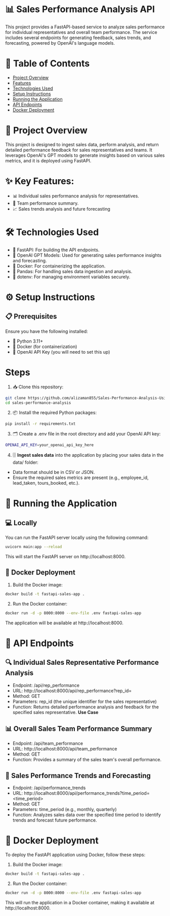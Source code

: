 # 📊 Sales Performance Analysis API
This project provides a FastAPI-based service to analyze sales performance for individual representatives and overall team performance. The service includes several endpoints for generating feedback, sales trends, and forecasting, powered by OpenAI's language models.
# 📑 Table of Contents
- [Project Overview](https://github.com/alizaman855/Sales-Performance-Analysis-Using-GPT4/tree/main?tab=readme-ov-file#-project-overview)
- [Features](https://github.com/alizaman855/Sales-Performance-Analysis-Using-GPT4/tree/main?tab=readme-ov-file#-key-features)
- [Technologies Used](https://github.com/alizaman855/Sales-Performance-Analysis-Using-GPT4/tree/main?tab=readme-ov-file#%EF%B8%8F-technologies-used)
- [Setup Instructions](https://github.com/alizaman855/Sales-Performance-Analysis-Using-GPT4/tree/main?tab=readme-ov-file#%EF%B8%8F-setup-instructions)
- [Running the Application](https://github.com/alizaman855/Sales-Performance-Analysis-Using-GPT4/tree/main?tab=readme-ov-file#-running-the-application)
- [API Endpoints](https://github.com/alizaman855/Sales-Performance-Analysis-Using-GPT4/tree/main?tab=readme-ov-file#-api-endpoints)
- [Docker Deployment](https://github.com/alizaman855/Sales-Performance-Analysis-Using-GPT4/tree/main?tab=readme-ov-file#-docker-deployment-1)



# 📖 Project Overview

This project is designed to ingest sales data, perform analysis, and return detailed performance feedback for sales representatives and teams. It leverages OpenAI's GPT models to generate insights based on various sales metrics, and it is deployed using FastAPI.
# ✨ Key Features:
- 📊 Individual sales performance analysis for representatives.
- 👥 Team performance summary.
- 📈 Sales trends analysis and future forecasting

# 🛠️ Technologies Used
- 🚀 FastAPI: For building the API endpoints.
- 🤖 OpenAI GPT Models: Used for generating sales performance insights and forecasting.
- 🐳 Docker: For containerizing the application.
- 🐼 Pandas: For handling sales data ingestion and analysis.
- 🔐 dotenv: For managing environment variables securely.
# ⚙️ Setup Instructions
## 📋 Prerequisites
Ensure you have the following installed:

- 🐍 Python 3.11+
- 🐳 Docker (for containerization)
- 🔑 OpenAI API Key (you will need to set this up)

# Steps



1. 📥 Clone this repository:
```bash
git clone https://github.com/alizaman855/Sales-Performance-Analysis-Using-GPT4
cd sales-performance-analysis
```
2. 📦 Install the required Python packages:
```bash
pip install -r requirements.txt
```
3. 🗂️ Create a .env file in the root directory and add your OpenAI API key:

```bash
OPENAI_API_KEY=your_openai_api_key_here
```
4. 🗄️ **Ingest sales data** into the application by placing your sales data in the data/ folder:

- Data format should be in CSV or JSON.
- Ensure the required sales metrics are present (e.g., employee_id, lead_taken, tours_booked, etc.).

# 🚀 Running the Application
## 💻 Locally
You can run the FastAPI server locally using the following command:

```bash
uvicorn main:app --reload
```
This will start the FastAPI server on http://localhost:8000.

## 🐳 Docker Deployment
1. Build the Docker image:
```bash
docker build -t fastapi-sales-app .
```
2. Run the Docker container:
```bash
docker run -d -p 8000:8000 --env-file .env fastapi-sales-app
```
The application will be available at http://localhost:8000.

# 📡 API Endpoints
## 🔍 Individual Sales Representative Performance Analysis

- Endpoint: /api/rep_performance
- URL: http://localhost:8000/api/rep_performance?rep_id=<id>
- Method: GET
- Parameters: rep_id (the unique identifier for the sales representative)
- Function: Returns detailed performance analysis and feedback for the specified sales representative.
**Use Case**

## 📊 Overall Sales Team Performance Summary

- Endpoint: /api/team_performance
- URL: http://localhost:8000/api/team_performance
- Method: GET
- Function: Provides a summary of the sales team's overall performance.
## 📅 Sales Performance Trends and Forecasting

- Endpoint: /api/performance_trends
- URL: http://localhost:8000/api/performance_trends?time_period=<time_period>
- Method: GET
- Parameters: time_period (e.g., monthly, quarterly)
- Function: Analyzes sales data over the specified time period to identify trends and forecast future performance.


# 🐳 Docker Deployment
To deploy the FastAPI application using Docker, follow these steps:

1. Build the Docker image:
```bash
docker build -t fastapi-sales-app .
```
2. Run the Docker container:
```bash
docker run -d -p 8000:8000 --env-file .env fastapi-sales-app
```
This will run the application in a Docker container, making it available at http://localhost:8000.